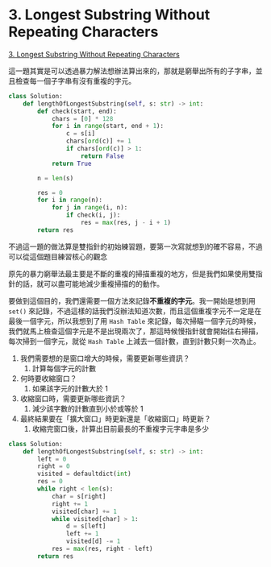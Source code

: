# 3. Longest Substring Without Repeating Characters

[3. Longest Substring Without Repeating Characters](https://leetcode.com/problems/longest-substring-without-repeating-characters/)

這一題其實是可以透過暴力解法想辦法算出來的，那就是窮舉出所有的子字串，並且檢查每一個子字串有沒有重複的字元。

```python
class Solution:
    def lengthOfLongestSubstring(self, s: str) -> int:
        def check(start, end):
            chars = [0] * 128
            for i in range(start, end + 1):
                c = s[i]
                chars[ord(c)] += 1
                if chars[ord(c)] > 1:
                    return False
            return True

        n = len(s)

        res = 0
        for i in range(n):
            for j in range(i, n):
                if check(i, j):
                    res = max(res, j - i + 1)
        return res
```

不過這一題的做法算是雙指針的初始練習題，要第一次寫就想到的確不容易，不過可以從這個題目練習核心的觀念

原先的暴力窮舉法最主要是不斷的重複的掃描重複的地方，但是我們如果使用雙指針的話，就可以盡可能地減少重複掃描的的動作。

要做到這個目的，我們還需要一個方法來記錄**不重複的字元**。我一開始是想到用 `set()` 來記錄，不過這樣的話我們沒辦法知道次數，而且這個重複字元不一定是在最後一個字元，所以我想到了用 `Hash Table` 來記錄，每次掃瞄一個字元的時候，我們就馬上檢查這個字元是不是出現兩次了，那這時候慢指針就會開始往右掃描，每次掃到一個字元，就從 `Hash Table` 上減去一個計數，直到計數只剩一次為止。

1. 我們需要想的是窗口增大的時候，需要更新哪些資訊？
   1. 計算每個字元的計數
2. 何時要收縮窗口？
   1. 如果該字元的計數大於 1 
3. 收縮窗口時，需要更新哪些資訊？
   1. 減少該字數的計數直到小於或等於 1 
4. 最終結果要在「擴大窗口」時更新還是「收縮窗口」時更新？
   1. 收縮完窗口後，計算出目前最長的不重複字元字串是多少

```python
class Solution:
    def lengthOfLongestSubstring(self, s: str) -> int:
        left = 0
        right = 0
        visited = defaultdict(int)
        res = 0
        while right < len(s):
            char = s[right]
            right += 1
            visited[char] += 1
            while visited[char] > 1:
                d = s[left]
                left += 1
                visited[d] -= 1
            res = max(res, right - left)
        return res
```

